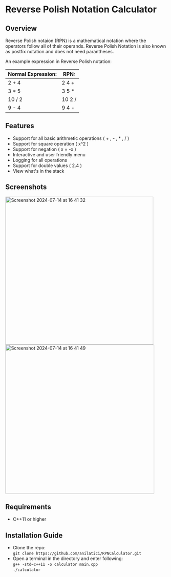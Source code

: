 # Reverse Polish Notation Calculator

## Overview

Reverse Polish notaion (RPN) is a mathematical notation where the operators follow all of their operands. Reverse Polish Notation is also known as postfix notation and does not need parantheses.

An example expression in Reverse Polish notation:

Normal Expression: | RPN:
------------------ | ---
2 + 4              | 2 4 +
3 * 5              | 3 5 *
10 / 2             | 10 2 /
9 - 4              | 9 4 -

## Features
- Support for all basic arithmetic operations ( + , - , * , / )
- Support for square operation ( x^2 )
- Support for negation ( x = -x )
- Interactive and user friendly menu
- Logging for all operations
- Support for double values ( 2.4 )
- View what's in the stack

## Screenshots
<img width="462" alt="Screenshot 2024-07-14 at 16 41 32" src="https://github.com/user-attachments/assets/9f5aa4d7-6f66-4832-84df-82b2766b139b"> <img width="465" alt="Screenshot 2024-07-14 at 16 41 49" src="https://github.com/user-attachments/assets/d551669a-652b-4b7c-824a-b41a99a02803">


## Requirements
- C++11 or higher

## Installation Guide
- Clone the repo: <br>
``` git clone https://github.com/anilatici/RPNCalculator.git ```<br>
- Open a terminal in the directory and enter following: <br>
``` g++ -std=c++11 -o calculator main.cpp ``` <br>
``` ./calculator ```
